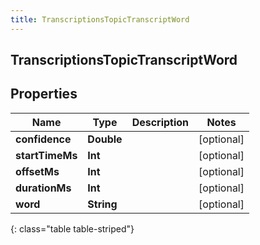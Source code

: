 ```yaml
---
title: TranscriptionsTopicTranscriptWord
---
```

## TranscriptionsTopicTranscriptWord

## Properties

|Name | Type | Description | Notes|
|------------ | ------------- | ------------- | -------------|
| **confidence** | **Double** |  | [optional] |
| **startTimeMs** | **Int** |  | [optional] |
| **offsetMs** | **Int** |  | [optional] |
| **durationMs** | **Int** |  | [optional] |
| **word** | **String** |  | [optional] |
{: class="table table-striped"}


